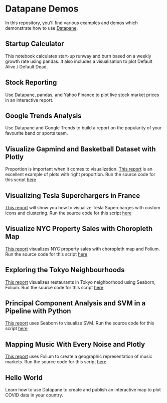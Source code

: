 # Datapane Demos
In this repository, you'll find various examples and demos which demonstrate how to use [Datapane](https://datapane.com). 

## Startup Calculator
This notebook calculates start-up runway and burn based on a weekly growth rate using pandas. It also includes a visualisation to plot Default Alive / Default Dead.

## Stock Reporting
Use Datapane, pandas, and Yahoo Finance to plot live stock market prices in an interactive report.

## Google Trends Analysis
Use Datapane and Google Trends to build a report on the popularity of your favourite band or sports team.

## Visualize Gapmind and Basketball Dataset with Plotly
Proportion is important when it comes to visualization. [This report](https://datapane.com/jphwang/reports/gapminder_9a233f33/) is an excellent example of plots with right proportion. Run the source code for this script [here](https://notebooks.gesis.org/binder/v2/gh/khuyentran1401/gapminder/8b2fce261ea19a59765942a0ae875d8e756fef50)

## Visualizing Tesla Superchargers in France
[This report](https://datapane.com/dhrumil/reports/Tesla_map_76e8474b/) will show you how to visualize Tesla Supercharges with custom icons and clustering. Run the source code for this script [here](https://mybinder.org/v2/gh/khuyentran1401/Tesla-Superchargers/8f25e0f4e35eaf2381f0ea7dc972e9e98be1b811)

## Visualize NYC Property Sales with Choropleth Map
[This report](https://datapane.com/saidakbar/reports/nyc_sales_9e57b7b8/) visualizes NYC property sales with choropleth map and Folium. Run the source code for this script [here](https://mybinder.org/v2/gh/khuyentran1401/nyc_property_sales/8e6c5c76f784baad57a1d0e917d79761834e22ee?filepath=content%2Fnyc-property-sales-eda-map-analysis.ipynb)

## Exploring the Tokyo Neighbourhoods
[This report](https://datapane.com/saptashwa/reports/tokyo_a1fc6bd4/) visualizes restaurants in Tokyo neighborhood using Seaborn, Folium. Run the source code for this script [here](https://mybinder.org/v2/gh/khuyentran1401/Coursera_Capstone/045bdda48e3e5c947e4f73406de0d877ac741aa2?filepath=Week5%2FCapstone_Week4_Part2.ipynb)

## Principal Component Analysis and SVM in a Pipeline with Python
[This report](https://datapane.com/saptashwa/reports/svm_ee952f44/) uses Seaborn to visualize SVM. Run the source code for this script [here](https://mybinder.org/v2/gh/khuyentran1401/Machine_Learning/ce7fae1c5d9fab8eefcd624674c10afaa1704bbd?filepath=machine_learning%2FSVM_Decision_Boundary%2FDecision_Boundary_SVM.ipynb)

## Mapping Music With Every Noise and Plotly
[This report](https://datapane.com/carlos_valcarcel/reports/mapping_music_76f09125/) uses Folium to create a geographic representation of music markets. Run the source code for this script [here](https://mybinder.org/v2/gh/khuyentran1401/Music-Marketing/b4b3c0eb37a2f1e9bc129d7aa2c1a4892f657f3f?filepath=music_marketing%2Ftargeting.ipynb)

## Hello World
Learn how to use Datapane to create and publish an interactive map to plot COVID data in your country.
